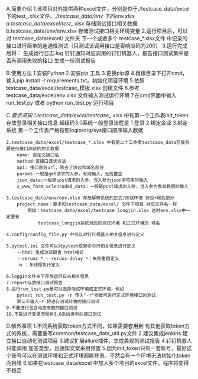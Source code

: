 A.简要介绍
    1.该项目对外提供两种excel文件，分别是位于./testcase_data/excel 下的test_*.xlsx文件，./testcase_data/env 下的env.xlsx
        a.testcase_data/excel/test_*.xlsx 存储测试接口相关数据
        b.testcase_data/env/env.xlsx 存储测试接口相关环境变量
    2.运行项目后，可以对 testcase_data/excel/ 文件夹 下一个或者多个 testcase_*.xlsx文件 中记录的接口进行简单的连通性测试（只测试该调用接口是否响应码为200）
    3.运行完成后将：
        生成运行日志.log
        钉钉通知对应调用的钉钉机器人，报告接口测试集中是否有调用失败的接口
        生成一份测试报告

B.使用方法
    1.安装Python 
    2.安装pip 工具
    3.更换pip源
    4.再根目录下打开cmd，输入pip install -r requirements.txt。初始化项目环境
    5.依照testcase_data/excel/testcase_模板.xlsx 创建文件
    6.参考testcase_data/excel/env.xlsx 文件输入测试运行环境
    7.在cmd界面中输入run_test.py 或者 python run_test.py 运行项目
    
    
C.*要点须知
    1.testcase_data/excel/testcase_*.xlsx 中有第一个工作表init_token存放登录相关接口信息
        超级码3.0系统一般登录流程是
            1.登录
            2.绑定企业
            3.绑定系统
        第一个工作表严格按照login/org/sys接口顺序输入数据

    2.testcase_data/excel/testcase_*.xlsx 中有第二个工作表testcase_data存放将要进行接口测试的相关数据
        name: 自定义接口名
        method:该接口请求方法
        api: 接口部分url，除去了协议和域名部分
        params:一般是get请求的入参，有则输入，无则置空
        json_data:一般是post请求的入参，当入参为json字符串时输入
        x_www_form_urlencoded_data：一般是post请求的入参，当入参为表单数据时输入

    3.testcase_data/env/env.xlsx 存放解释系统的正式/测试环境 协议+域名部分
        project_name：要求和testcase_data/excel/ 文件下项目 对应文件名一样
            例如：testcase_data/excel/testcase_longjin.xlsx 这时env.xlsx中一定要有
                testcase_longjin系统对应的测试环境 和正式环境的 域名

    4.config/config_file.py 中可以对钉钉机器人相关信息进行定义

    5.pytest.ini 文件可以对pytest框架命令行相关信息进行定义
        --html:生成测试报告 html格式
        --reruns * --reruns-delay *：失败重跑定义
        -n ：多线程执行定义

    6.loggin文件夹下存放运行日志相关信息
    7.report存放接口测试报告
    8.运行run_test.py是可以选择测试环境或正式环境，例如
        pytest run_test.py -r 传入"-r"参数可进行正式环境接口的测试
        默认不输入-r 将进行测试环境的接口测试
    9.不要进行包含动态参数的接口测试
    10.不要进行登录流程非3.0系统类型的接口测试
    
        
    
D.额外事项
    1.不同系统获取token方式不同，如果需要套用到 有其他获取token方式的系统，需要重写common/testcase_data_util.py文件
    2.建议集成jenkins 建立接口自动化测试项目
    3.建议扩展allure插件，生成美观的测试报告
    4.钉钉机器人只能调用 加签类型，且通知文案采用预置
    5.因为init_token只有一套账号，最好这个账号可以在测试环境和正式环境都能登录。不然会有一个环境无法初始化token而报错
    6.如果在testcase_data/excel 中加入多个项目的excel文件，程序将变得不稳定

    